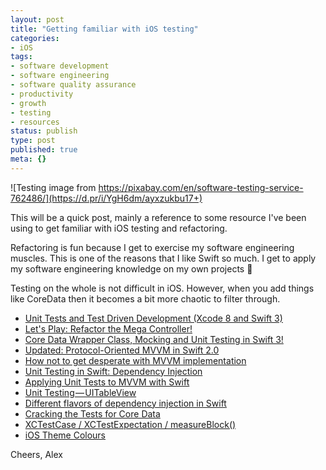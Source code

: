 ```yaml
---
layout: post
title: "Getting familiar with iOS testing"
categories:
- iOS
tags:
- software development
- software engineering
- software quality assurance
- productivity
- growth
- testing
- resources
status: publish
type: post
published: true
meta: {}
---
```

![Testing image from https://pixabay.com/en/software-testing-service-762486/](https://d.pr/i/YgH6dm/ayxzukbu17+)

This will be a quick post, mainly a reference to some resource I've been using to get familiar with iOS testing and refactoring.

Refactoring is fun because I get to exercise my software engineering muscles. This is one of the reasons that I like Swift so much. I get to apply my software engineering knowledge on my own projects 👏

Testing on the whole is not difficult in iOS. However, when you add things like CoreData then it becomes a bit more chaotic to filter through.

- [Unit Tests and Test Driven Development (Xcode 8 and Swift 3)](https://medium.com/@Dougly/unit-tests-and-test-driven-development-xcode-8-and-swift-3-f6d43ecd4bd4)
- [Let's Play: Refactor the Mega Controller!](https://academy.realm.io/posts/andy-matuschak-refactor-mega-controller/)
- [Core Data Wrapper Class, Mocking and Unit Testing in Swift 3!](http://computingstories.com/swift%20stories/core-data-wrap-class-mocking.html)
- [Updated: Protocol-Oriented MVVM in Swift 2.0](https://www.natashatherobot.com/updated-protocol-oriented-mvvm-in-swift-2-0/)
- [How not to get desperate with MVVM implementation](https://medium.com/flawless-app-stories/how-to-use-a-model-view-viewmodel-architecture-for-ios-46963c67be1b)
- [Unit Testing in Swift: Dependency Injection
](https://www.natashatherobot.com/unit-testing-swift-dependency-injection/)
- [Applying Unit Tests to MVVM with Swift](https://medium.com/flawless-app-stories/applying-unit-tests-to-mvvm-with-swift-ba5a79df8a18)
- [Unit Testing — UITableView](https://medium.com/cocoaacademymag/unit-testing-uitableview-2387f3a42b4f)
- [Different flavors of dependency injection in Swift](https://www.swiftbysundell.com/posts/different-flavors-of-dependency-injection-in-swift)
- [Cracking the Tests for Core Data](https://medium.com/flawless-app-stories/cracking-the-tests-for-core-data-15ef893a3fee)
- [XCTest​Case /
XCTest​Expectation /
measure​Block()](http://nshipster.com/xctestcase/)
- [iOS Theme Colours](https://www.reddit.com/r/iOSthemes/comments/4zbhnk/question_anyone_know_the_hex_for_the_new_twitter/)

Cheers,
Alex
